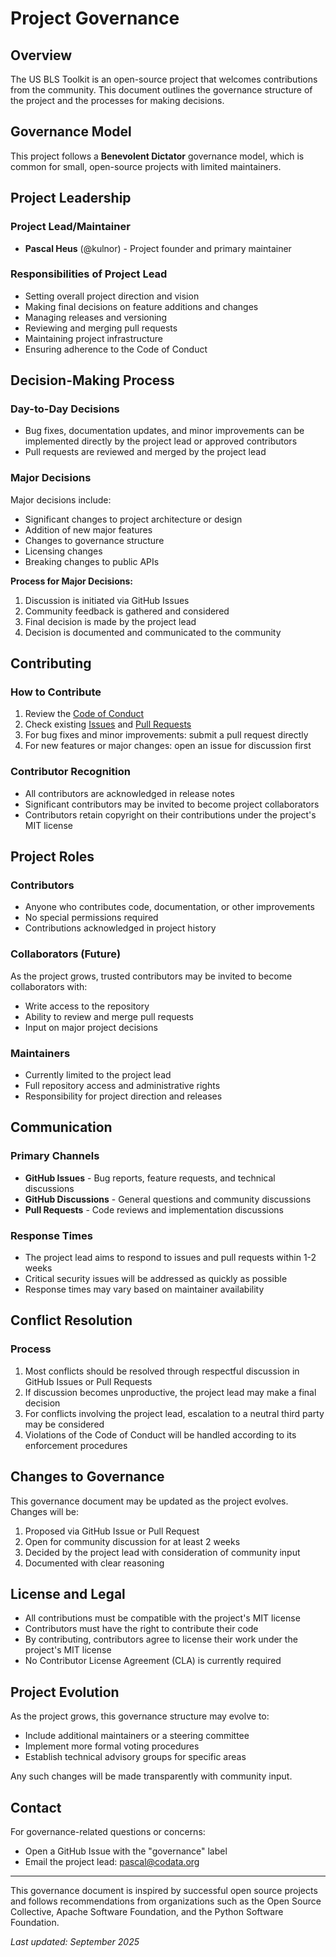 # Project Governance

## Overview

The US BLS Toolkit is an open-source project that welcomes contributions from the community. This document outlines the governance structure of the project and the processes for making decisions.

## Governance Model

This project follows a **Benevolent Dictator** governance model, which is common for small, open-source projects with limited maintainers.

## Project Leadership

### Project Lead/Maintainer
- **Pascal Heus** (@kulnor) - Project founder and primary maintainer

### Responsibilities of Project Lead
- Setting overall project direction and vision
- Making final decisions on feature additions and changes
- Managing releases and versioning
- Reviewing and merging pull requests
- Maintaining project infrastructure
- Ensuring adherence to the Code of Conduct

## Decision-Making Process

### Day-to-Day Decisions
- Bug fixes, documentation updates, and minor improvements can be implemented directly by the project lead or approved contributors
- Pull requests are reviewed and merged by the project lead

### Major Decisions
Major decisions include:
- Significant changes to project architecture or design
- Addition of new major features
- Changes to governance structure
- Licensing changes
- Breaking changes to public APIs

**Process for Major Decisions:**
1. Discussion is initiated via GitHub Issues
2. Community feedback is gathered and considered
3. Final decision is made by the project lead
4. Decision is documented and communicated to the community

## Contributing

### How to Contribute
1. Review the [Code of Conduct](CODE_OF_CONDUCT.md)
2. Check existing [Issues](https://github.com/DataArtifex/usbls-toolkit/issues) and [Pull Requests](https://github.com/DataArtifex/usbls-toolkit/pulls)
3. For bug fixes and minor improvements: submit a pull request directly
4. For new features or major changes: open an issue for discussion first

### Contributor Recognition
- All contributors are acknowledged in release notes
- Significant contributors may be invited to become project collaborators
- Contributors retain copyright on their contributions under the project's MIT license

## Project Roles

### Contributors
- Anyone who contributes code, documentation, or other improvements
- No special permissions required
- Contributions acknowledged in project history

### Collaborators (Future)
As the project grows, trusted contributors may be invited to become collaborators with:
- Write access to the repository
- Ability to review and merge pull requests
- Input on major project decisions

### Maintainers
- Currently limited to the project lead
- Full repository access and administrative rights
- Responsibility for project direction and releases

## Communication

### Primary Channels
- **GitHub Issues** - Bug reports, feature requests, and technical discussions
- **GitHub Discussions** - General questions and community discussions
- **Pull Requests** - Code reviews and implementation discussions

### Response Times
- The project lead aims to respond to issues and pull requests within 1-2 weeks
- Critical security issues will be addressed as quickly as possible
- Response times may vary based on maintainer availability

## Conflict Resolution

### Process
1. Most conflicts should be resolved through respectful discussion in GitHub Issues or Pull Requests
2. If discussion becomes unproductive, the project lead may make a final decision
3. For conflicts involving the project lead, escalation to a neutral third party may be considered
4. Violations of the Code of Conduct will be handled according to its enforcement procedures

## Changes to Governance

This governance document may be updated as the project evolves. Changes will be:
1. Proposed via GitHub Issue or Pull Request
2. Open for community discussion for at least 2 weeks
3. Decided by the project lead with consideration of community input
4. Documented with clear reasoning

## License and Legal

- All contributions must be compatible with the project's MIT license
- Contributors must have the right to contribute their code
- By contributing, contributors agree to license their work under the project's MIT license
- No Contributor License Agreement (CLA) is currently required

## Project Evolution

As the project grows, this governance structure may evolve to:
- Include additional maintainers or a steering committee
- Implement more formal voting procedures
- Establish technical advisory groups for specific areas

Any such changes will be made transparently with community input.

## Contact

For governance-related questions or concerns:
- Open a GitHub Issue with the "governance" label
- Email the project lead: pascal@codata.org

---

This governance document is inspired by successful open source projects and follows recommendations from organizations such as the Open Source Collective, Apache Software Foundation, and the Python Software Foundation.

*Last updated: September 2025*